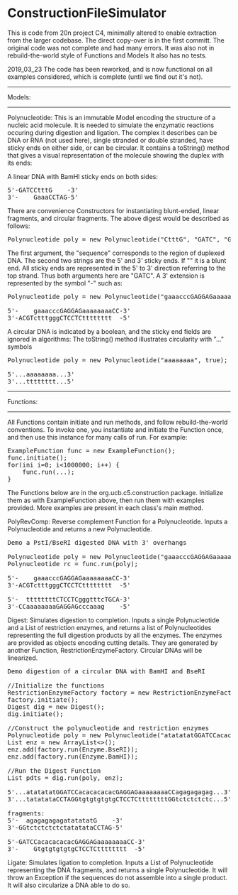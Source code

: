 # ConstructionFileSimulator

This is code from 20n project C4, minimally altered to enable extraction from the larger codebase.  The direct copy-over is in the first committ.  The original code was not complete and had many errors.  It was also not in rebuild-the-world style of Functions and Models
It also has no tests.

2019_03_23
The code has been reworked, and is now functional on all examples considered, which is complete (until we find out it's not).

*******
Models:
*******

Polynucleotide:  This is an immutable Model encoding the structure of a nucleic acid molecule. It is needed to simulate the enzymatic reactions occuring during digestion and ligation. The complex it describes can be DNA or RNA (not used here), single stranded or double stranded, have sticky ends on either side, or can be circular. It contains a toString() method that gives a visual representation of the molecule showing the duplex with its ends:

A linear DNA with BamHI sticky ends on both sides:

<pre>
5'-GATCCtttG    -3'
3'-    GaaaCCTAG-5'
</pre>

There are convenience Constructors for instantiating blunt-ended, linear fragments, and circular fragments.  The above digest would be described as follows:

<pre>
Polynucleotide poly = new Polynucleotide("CtttG", "GATC", "GATC");
</pre>

The first argument, the "sequence" corresponds to the region of duplexed DNA. The second two strings are the 5' and 3' sticky ends.  If "" it is a blunt end.  All sticky ends are represented in the 5' to 3' direction referring to the top strand.  Thus both arguments here are "GATC".  A 3' extension is represented by the symbol "-" such as:

<pre>
Polynucleotide poly = new Polynucleotide("gaaacccGAGGAGaaaaaaaa", "-TGCA", "-CC");

5'-    gaaacccGAGGAGaaaaaaaaCC-3'
3'-ACGTctttgggCTCCTCtttttttt  -5'
</pre>

A circular DNA is indicated by a boolean, and the sticky end fields are ignored in algorithms:  The toString() method illustrates
circularity with "..." symbols

<pre>
Polynucleotide poly = new Polynucleotide("aaaaaaaa", true);

5'...aaaaaaaa...3'
3'...tttttttt...5'
</pre>

*******
Functions:
*******

All Functions contain initiate and run methods, and follow rebuild-the-world conventions. To invoke one, you instantiate and initiate the Function once, and then use this instance for many calls of run. For example:

<pre>
ExampleFunction func = new ExampleFunction();
func.initiate();
for(ini i=0; i<1000000; i++) {
    func.run(...);
}
</pre>

The Functions below are in the org.ucb.c5.construction package.  Initialize them as with ExampleFunction above, then run them with examples provided.  More examples are present in each class's main method.

PolyRevComp: Reverse complement Function for a Polynucleotide.  Inputs a Polynucleotide and returns a new Polynucleotide.

<pre>
Demo a PstI/BseRI digested DNA with 3' overhangs

Polynucleotide poly = new Polynucleotide("gaaacccGAGGAGaaaaaaaa", "-TGCA", "-CC");
Polynucleotide rc = func.run(poly);
            
5'-    gaaacccGAGGAGaaaaaaaaCC-3'
3'-ACGTctttgggCTCCTCtttttttt  -5'

5'-  ttttttttCTCCTCgggtttcTGCA-3'
3'-CCaaaaaaaaGAGGAGcccaaag    -5'
</pre>

Digest:  Simulates digestion to completion.  Inputs a single Polynucleotide and a List of restriction enzymes, and returns a list of Polynucleotides representing the full digestion products by all the enzymes.  The enzymes are provided as objects encoding cutting details.  They are generated by another Function, RestrictionEnzymeFactory.  Circular DNAs will be linearized.

<pre>
Demo digestion of a circular DNA with BamHI and BseRI

//Initialize the functions
RestrictionEnzymeFactory factory = new RestrictionEnzymeFactory();
factory.initiate();
Digest dig = new Digest();
dig.initiate();

//Construct the polynucleotide and restriction enzymes
Polynucleotide poly = new Polynucleotide("atatatatGGATCCacacacacacGAGGAGaaaaaaaaCCagagagagag", true);
List<RestrictionEnzyme> enz = new ArrayList<>();
enz.add(factory.run(Enzyme.BseRI));
enz.add(factory.run(Enzyme.BamHI));
    
//Run the Digest Function
List<Polynucleotide> pdts = dig.run(poly, enz);

5'...atatatatGGATCCacacacacacGAGGAGaaaaaaaaCCagagagagag...3'
3'...tatatataCCTAGGtgtgtgtgtgCTCCTCttttttttGGtctctctctc...5'

fragments:
5'-  agagagagagatatatatG    -3'
3'-GGtctctctctctatatataCCTAG-5'

5'-GATCCacacacacacGAGGAGaaaaaaaaCC-3'
3'-    GtgtgtgtgtgCTCCTCtttttttt  -5'
</pre>

Ligate:  Simulates ligation to completion.  Inputs a List of Polynucleotide representing the DNA fragments, and returns a single Polynucleotide.  It will throw an Exception if the sequences do not assemble into a single product.  It will also circularize a DNA able to do so.
